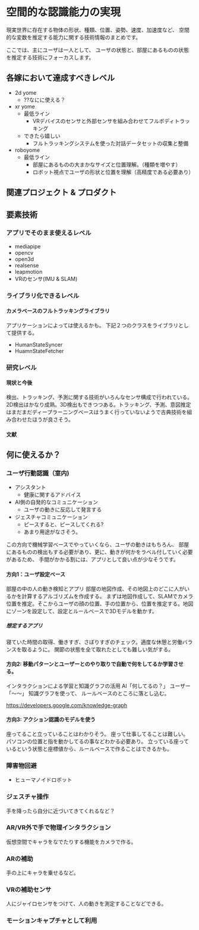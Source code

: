 # 空間的な認識能力の実現
現実世界に存在する物体の形状、種類、位置、姿勢、速度、加速度など、
空間的な変数を推定する能力に関する技術情報のまとめです。

ここでは、主にユーザは一人として、
ユーザの状態と、部屋にあるものの状態を推定する技術にフォーカスします。

## 各嫁において達成すべきレベル
* 2d yome
  * ??なにに使える？
* xr yome
  * 最低ライン
    * VRデバイスのセンサと外部センサを組み合わせてフルボディトラッキング
  * できたら嬉しい
    * フルトラッキングシステムを使った対話データセットの収集と整備
* roboyome
  * 最低ライン
    * 部屋にあるものの大まかなサイズと位置理解。（種類を増やす）
    * ロボット視点でユーザの形状と位置を理解（高精度である必要あり）

## 関連プロジェクト & プロダクト


## 要素技術
### アプリでそのまま使えるレベル
* mediapipe
* opencv
* open3d
* realsense
* leapmotion
* VRのセンサ(IMU & SLAM)

### ライブラリ化できるレベル
#### カメラベースのフルトラッキングライブラリ
アプリケーションによっては使えるかも。
下記２つのクラスをライブラリとして提供する。

* HumanStateSyncer
* HuamnStateFetcher

### 研究レベル
#### 現状と今後
検出、トラッキング、予測に関する技術がいろんなセンサ構成で行われている。2D検出はかなり成熟。3D検出もできつつある。トラッキング、予測、意図推定はまだまだディープラーニングベースはうまく行っていないようで古典技術を組み合わせたほうが良さそう。

#### 文献


## 何に使えるか？
### ユーザ行動認識（室内)
* アシスタント
  * 健康に関するアドバイス
* AI側の自発的なコミュニケーション
  * ユーザの動きに反応して発言する
* ジェスチャコミュニケーション
  * ピースすると、ピースしてくれる?
  * あまり用途がなさそう。

この方向で機械学習ベースでやっていくなら、ユーザの動きはもちろん、
部屋にあるものの検出もする必要があり、更に、動きが何かをラベル付していく必要があるため、
手間がかかる割には、アプリとして良い点が少なそうです。

#### 方向1：ユーザ設定ベース
部屋の中の人の動き検知とアプリ
部屋の地図作成、その地図上のどこに人がいるかを計算するアルゴリズムを作成する。
まずは地図作成して、SLAMでカメラ位置を推定。そこからユーザの顔の位置、手の位置から、位置を推定する。地図にゾーンを設定して、設定とルールベースで3Dモデルを動かす。

##### 想定するアプリ
寝ていた時間の取得、働きすぎ、さぼりすぎのチェック。適度な休憩と労働バランスを取るように。
関節の状態を全て取れたとしても難しい気がする。

#### 方向2: 移動パターンとユーザーとのやり取りで自動で何をしてるか学習させる。
インタラクションによる学習と知識グラフの活用
AI「何してるの？」
ユーザー「〜〜」
知識グラフを使って、
ルールベースのところに落とし込む。

https://developers.google.com/knowledge-graph

#### 方向3: アクション認識のモデルを使う
座ってること立っていることはわかりそう。
座って仕事してることは難しい。パソコンの位置と指を動かしてるの事などわかる必要あり。
立っている座っているという状態と座標値から、ルールベースで作ることはできるかも。

### 障害物回避
* ヒューマノイドロボット

### ジェスチャ操作
手を降ったら自分に近づいてきてくれるなど？

### AR/VR外で手で物理インタラクション
仮想空間でキャラをなでたりする機能をカメラで作る。

### ARの補助
手の上にキャラを乗せるなど。

### VRの補助センサ
人にジャイロセンサをつけて、人の動きを測定することなどできる。

### モーションキャプチャとして利用
